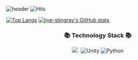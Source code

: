 ![header](https://capsule-render.vercel.app/api?type=Waving&color=EE82EE&height=300&section=header&text=jiye%20stingray&fontSize=90&animation=fadeIn&fontAlignY=38&&fontColor=6495ED)
![Hits](https://hits.seeyoufarm.com/api/count/incr/badge.svg?url=https%3A%2F%2Fjiye-stingray2Fgjbae1212%2Fhit-counter&count_bg=%236188F6&title_bg=%23EE85F2&icon=&icon_color=%23E7E7E7&title=welcome&edge_flat=false)

[![Top Langs](https://github-readme-stats.vercel.app/api/top-langs/?username=jiye-stingray)](https://github.com/jiye-stingray)
[![jiye-stingray's GitHub stats](https://github-readme-stats.vercel.app/api?username=jiye-stingray&theme=chartreuse-jolly&show_icons=true)](https://github.com/jiye-stingray)

<!--
**jiye-stingray/jiye-stingray** is a ✨ _special_ ✨ repository because its `README.md` (this file) appears on your GitHub profile.

Here are some ideas to get you started:.
/
- 🔭 I’m currently working on ...
- 🌱 I’m currently learning ...
- 👯 I’m looking to collaborate on ...
- 🤔 I’m looking for help with ...
- 💬 Ask me about ...
- 📫 How to reach me: ...
- 😄 Pronouns: ...
- ⚡ Fun fact: ....

-->


<h3 align="center">📚 Technology Stack 📚</h3>
<p align="center">
<img src="https://img.shields.io/badge/C%23-6f00cc?style=flat-square&logo=CSharp&logoColor=white"/></a>&nbsp 
<img alt="Unity" src ="https://img.shields.io/badge/Unity-000000.svg?&style=flat-square&logo=Unity&logoColor=white"/>
<img alt="Python" src ="https://img.shields.io/badge/Python-3776AB.svg?&style=flat-square&logo=Python&logoColor=white"/>


</p>
